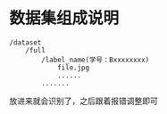 # 数据集组成说明

```
/dataset 
    /full
        /label_name(学号：Bxxxxxxxx)
            file.jpg
            ......
        .......
```

放进来就会识别了，之后跟着报错调整即可